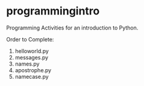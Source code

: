 # programmingintro
Programming Activities for an introduction to Python.

Order to Complete:
1. helloworld.py
1. messages.py
1. names.py
1. apostrophe.py
1. namecase.py
